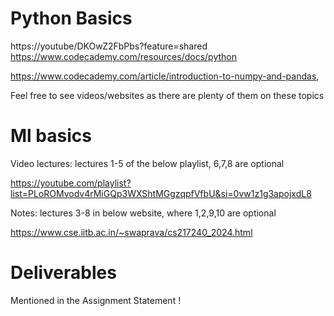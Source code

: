 # Python Basics

https://youtube/DKOwZ2FbPbs?feature=shared
https://www.codecademy.com/resources/docs/python

https://www.codecademy.com/article/introduction-to-numpy-and-pandas,

Feel free to see videos/websites as there are plenty of them on these topics

# Ml basics

Video lectures: lectures 1-5 of the below playlist, 6,7,8 are optional

https://youtube.com/playlist?list=PLoROMvodv4rMiGQp3WXShtMGgzqpfVfbU&si=0vw1z1g3apojxdL8

Notes: lectures 3-8 in below website, where 1,2,9,10 are optional

https://www.cse.iitb.ac.in/~swaprava/cs217240_2024.html


# Deliverables

Mentioned in the Assignment Statement !
